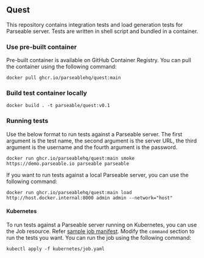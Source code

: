 ## Quest

This repository contains integration tests and load generation tests for Parseable server. Tests are written in shell script and bundled in a container.

### Use pre-built container

Pre-built container is available on GitHub Container Registry. You can pull the container using the following command:

```
docker pull ghcr.io/parseablehq/quest:main
```

### Build test container locally

```
docker build . -t parseable/quest:v0.1
```

### Running tests

Use the below format to run tests against a Parseable server. The first argument is the test name, the second argument is the server URL, the third argument is the username and the fourth argument is the password.

```
docker run ghcr.io/parseablehq/quest:main smoke https://demo.parseable.io parseable parseable
```

If you want to run tests against a local Parseable server, you can use the following command:

```
docker run ghcr.io/parseablehq/quest:main load http://host.docker.internal:8000 admin admin --network="host"
```

#### Kubernetes

To run tests against a Parseable server running on Kubernetes, you can use the Job resource. Refer [sample job manifest](./kubernetes/job.yaml). Modify the `command` section to run the tests you want. You can run the job using the following command:

```
kubectl apply -f kubernetes/job.yaml
```

